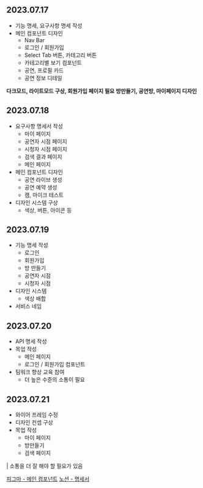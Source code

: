## 2023.07.17
- 기능 명세, 요구사항 명세 작성
- 메인 컴포넌트 디자인
    - Nav Bar
    - 로그인 / 회원가입
    - Select Tab 버튼, 카테고리 버튼
    - 카테고리별 보기 컴포넌트
    - 공연, 프로필 카드
    - 공연 정보 디테일

**다크모드, 라이트모드 구상, 회원가입 페이지 필요**
**방만들기, 공연방, 마이페이지 디자인**


## 2023.07.18
- 요구사항 명세서 작성
    - 마이 페이지
    - 공연자 시점 페이지
    - 시청자 시점 페이지
    - 검색 결과 페이지
    - 메인 페이지
- 메인 컴포넌트 디자인
    - 공연 라이브 생성
    - 공연 예약 생성
    - 캠, 마이크 테스트
- 디자인 시스템 구상
    - 색상, 버튼, 아이콘 등

## 2023.07.19
- 기능 명세 작성
    - 로그인
    - 회원가입
    - 방 만들기
    - 공연자 시점
    - 시청자 시점
- 디자인 시스템
    - 색상 배합
- 서비스 네임

## 2023.07.20
- API 명세 작성
- 목업 작성
    - 메인 페이지
    - 로그인 / 회원가입 컴포넌트
- 팀워크 향상 교육 참여
    - 더 높은 수준의 소통이 필요

## 2023.07.21
- 와이어 프레임 수정
- 디자인 컨셉 구상
- 목업 작성
    - 마이 페이지
    - 방만들기
    - 검색 페이지
    
| 소통을 더 잘 해야 할 필요가 있음

[피그마 - 메인 컴포넌트](https://www.figma.com/file/v8qBijnIsIbPMszFFpyHJY/D203-%EA%B3%B5%ED%86%B5-%ED%94%84%EB%A1%9C%EC%A0%9D%ED%8A%B8-%EA%B8%B0%ED%9A%8D-%2F-%EC%84%A4%EA%B3%84?type=design&node-id=97-2&mode=design&t=Bg1RpnLPTiOwcygL-0)
[노션 - 명세서](https://www.notion.so/50f64ce1013e458aa26b51ec58425cc7)
